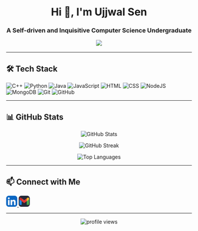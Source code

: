 <h1 align="center">Hi 👋, I'm Ujjwal Sen</h1>
<h3 align="center">A Self-driven and Inquisitive Computer Science Undergraduate</h3>

<p align="center">
  <img src="https://readme-typing-svg.herokuapp.com?font=Fira+Code&size=22&pause=1000&center=true&vCenter=true&width=435&lines=Full-Stack+Developer;Backend+Dev+%7C+API+Security+%7C+JWT%2C+OAuth2;Always+learning+%F0%9F%93%9A;Building+real-world+projects+%F0%9F%9A%80" />
</p>


---

## 🛠️ Tech Stack

<p align="left">
  <img src="https://cdn.jsdelivr.net/gh/devicons/devicon/icons/cplusplus/cplusplus-original.svg" height="40" alt="C++" />
  <img src="https://cdn.jsdelivr.net/gh/devicons/devicon/icons/python/python-original.svg" height="40" alt="Python" />
  <img src="https://cdn.jsdelivr.net/gh/devicons/devicon/icons/java/java-original.svg" height="40" alt="Java" />
  <img src="https://cdn.jsdelivr.net/gh/devicons/devicon/icons/javascript/javascript-original.svg" height="40" alt="JavaScript" />
  <img src="https://cdn.jsdelivr.net/gh/devicons/devicon/icons/html5/html5-original.svg" height="40" alt="HTML" />
  <img src="https://cdn.jsdelivr.net/gh/devicons/devicon/icons/css3/css3-original.svg" height="40" alt="CSS" />
  <img src="https://cdn.jsdelivr.net/gh/devicons/devicon/icons/nodejs/nodejs-original.svg" height="40" alt="NodeJS" />
  <img src="https://cdn.jsdelivr.net/gh/devicons/devicon/icons/mongodb/mongodb-original.svg" height="40" alt="MongoDB" />
  <img src="https://cdn.jsdelivr.net/gh/devicons/devicon/icons/git/git-original.svg" height="40" alt="Git" />
  <img src="https://cdn.jsdelivr.net/gh/devicons/devicon/icons/github/github-original.svg" height="40" alt="GitHub" />
</p>

---

## 📊 GitHub Stats

<p align="center">
  <img src="https://github-readme-stats.vercel.app/api?username=Ujjwalsen&show_icons=true&theme=radical" alt="GitHub Stats" />
</p>

<p align="center">
  <img src="https://github-readme-streak-stats.herokuapp.com/?user=Ujjwalsen&theme=dark&hide_border=false" alt="GitHub Streak" />
</p>

<p align="center">
  <img src="https://github-readme-stats.vercel.app/api/top-langs/?username=Ujjwalsen&layout=compact&theme=midnight-purple" alt="Top Languages" />
</p>

---

## 📫 Connect with Me

<p>
  <a href="https://www.linkedin.com/in/ujjwal-sen2304/" target="_blank">
    <img height='30px' width='30px' alt="LinkedIn" src="https://raw.githubusercontent.com/tandpfun/skill-icons/refs/heads/main/icons/LinkedIn.svg" />
  </a>
  <a href="mailto:ujjwalsen23@gmail.com" target="_blank">
    <img height='30px' width='30px' alt="Gmail" src="https://raw.githubusercontent.com/tandpfun/skill-icons/refs/heads/main/icons/Gmail-Dark.svg" />
  </a>
</p>

---

<p align="center">
  <img src="https://komarev.com/ghpvc/?username=Ujjwalsen&label=Profile%20views&color=blueviolet&style=flat" alt="profile views" />
</p>
